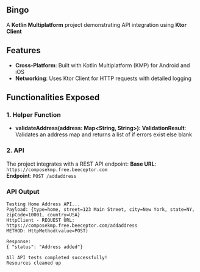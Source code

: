 ## Bingo

A **Kotlin Multiplatform** project demonstrating API integration using **Ktor Client**
## Features

- **Cross-Platform**: Built with Kotlin Multiplatform (KMP) for Android and iOS
- **Networking**: Uses Ktor Client for HTTP requests with detailed logging

## Functionalities Exposed

### 1. Helper Function

- **validateAddress(address: Map<String, String>): ValidationResult**:
  Validates an address map and returns a list of if errors exist else blank

### 2. API

The project integrates with a REST API endpoint:
**Base URL**: `https://composekmp.free.beeceptor.com`  
**Endpoint**: `POST /addaddress`

### API Output

```
Testing Home Address API...
Payload: {type=home, street=123 Main Street, city=New York, state=NY, zipCode=10001, country=USA}
HttpClient - REQUEST URL: https://composekmp.free.beeceptor.com/addaddress
METHOD: HttpMethod(value=POST)

Response: 
{ "status": "Address added"}

All API tests completed successfully!
Resources cleaned up
```